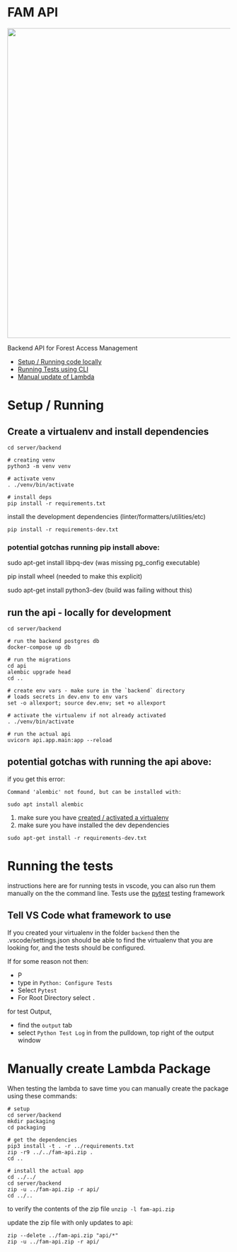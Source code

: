 # FAM API

<img src="https://lh3.googleusercontent.com/pw/AL9nZEXIJhongvBS1KY6jUfB-SN2TxFIL0ZdoeUaByYMCgErBVCIu8tqKzEF5Ln3skKl1F7yy7o01bpNl7QqUNWtJvcSzP1BRMqQkPFqs4uyQa7BVAF8vz3RrjC72TfkISs2sycGiu6BQ2yJFmVOhrytVRU6RQ=w1592-h896-no?authuser=0" width="700">

Backend API for Forest Access Management

* [Setup / Running code locally](#setup--running)
* [Running Tests using CLI](#running-the-tests)
* [Manual update of Lambda](#manually-create-lambda-package)

# Setup / Running

## Create a virtualenv and install dependencies

```
cd server/backend

# creating venv
python3 -m venv venv

# activate venv
. ./venv/bin/activate

# install deps
pip install -r requirements.txt
```

install the development dependencies (linter/formatters/utilities/etc)

```
pip install -r requirements-dev.txt
```
### potential gotchas running pip install above:

sudo apt-get install libpq-dev
(was missing pg_config executable)

pip install wheel
(needed to make this explicit)

sudo apt-get install python3-dev
(build was failing without this)

## run the api - locally for development

```
cd server/backend

# run the backend postgres db
docker-compose up db

# run the migrations
cd api
alembic upgrade head
cd ..

# create env vars - make sure in the `backend` directory
# loads secrets in dev.env to env vars
set -o allexport; source dev.env; set +o allexport

# activate the virtualenv if not already activated
. ./venv/bin/activate

# run the actual api
uvicorn api.app.main:app --reload
```

## potential gotchas with running the api above:

if you get this error:

```
Command 'alembic' not found, but can be installed with:

sudo apt install alembic
```

1. make sure you have [created / activated a virtualenv](#create-a-virtualenv-and-install-dependencies)
1. make sure you have installed the dev dependencies

```
sudo apt-get install -r requirements-dev.txt
```

# Running the tests

instructions here are for running tests in vscode, you can also run them manually on the
the command line.  Tests use the [pytest](https://docs.pytest.org/en/7.1.x/) testing framework

## Tell VS Code what framework to use

If you created your virtualenv in the folder `backend` then the
.vscode/settings.json should be able to find the virtualenv that you are looking
for, and the tests should be configured.

If for some reason not then:
* <ctrl><shift>P
* type in `Python: Configure Tests`
* Select `Pytest`
* For Root Directory select `.`

for test Output,
* find the `output` tab
* select `Python Test Log` in from the pulldown, top right of the output window


# Manually create Lambda Package

When testing the lambda to save time you can manually create the package
using these commands:

```
# setup
cd server/backend
mkdir packaging
cd packaging

# get the dependencies
pip3 install -t . -r ../requirements.txt
zip -r9 ../../fam-api.zip .
cd ..

# install the actual app
cd ../../
cd server/backend
zip -u ../fam-api.zip -r api/
cd ../..
```

to verify the contents of the zip file
`unzip -l fam-api.zip`

update the zip file with only updates to api:
```
zip --delete ../fam-api.zip "api/*"
zip -u ../fam-api.zip -r api/
```


